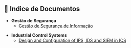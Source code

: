 ## 📂 Indice de Documentos

- **Gestão de Segurança**
  - [Gestão de Segurança de Informação](https://www.inf.ufsc.br/~bosco.sobral/ensino/ine5680/material-seg-redes/gsi.pdf)

* **Industrial Control Systems**
  * [Design and Configuration of IPS, IDS and SIEM in ICS](https://drive.google.com/file/d/1GWJJy3IkaXY-bDsZnL8jc_ynfkbNR9nF/view?usp=sharing)
